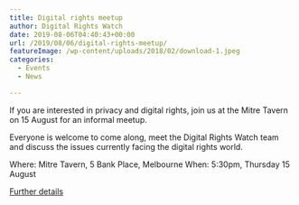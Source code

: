```yaml
---
title: Digital rights meetup
author: Digital Rights Watch
date: 2019-08-06T04:40:43+00:00
url: /2019/08/06/digital-rights-meetup/
featureImage: /wp-content/uploads/2018/02/download-1.jpeg
categories:
  - Events
  - News

---
```



If you are interested in privacy and digital rights, join us at the Mitre Tavern on 15 August for an informal meetup.

Everyone is welcome to come along, meet the Digital Rights Watch team and discuss the issues currently facing the digital rights world.

Where: Mitre Tavern, 5 Bank Place, Melbourne
When: 5:30pm, Thursday 15 August

[Further details][1]

 [1]: https://www.eventbrite.com.au/e/digital-rights-watch-meetup-tickets-67945441645
